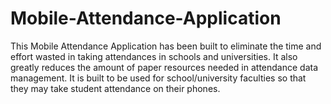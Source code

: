 # Mobile-Attendance-Application
This Mobile Attendance Application has been built to eliminate the time and effort wasted in taking attendances in schools and universities. It also greatly reduces the amount of paper resources needed in attendance data management. It is built to be used for school/university faculties so that they may take student attendance on their phones.
